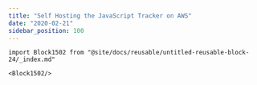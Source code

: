 ```yaml
---
title: "Self Hosting the JavaScript Tracker on AWS"
date: "2020-02-21"
sidebar_position: 100
---
```


```mdx-code-block
import Block1502 from "@site/docs/reusable/untitled-reusable-block-24/_index.md"

<Block1502/>
```
